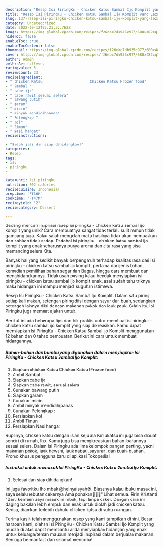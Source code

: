 ```yaml
---
description: "Resep Isi PiringKu - Chicken Katsu Sambal Ijo Komplit yang Lezat Sekali"
title: "Resep Isi PiringKu - Chicken Katsu Sambal Ijo Komplit yang Lezat Sekali"
slug: 137-resep-isi-piringku-chicken-katsu-sambal-ijo-komplit-yang-lezat-sekali
category: Uncategorized
date: 2022-09-12T05:21:52.762Z
image: https://img-global.cpcdn.com/recipes/f26ebc7db935c977/680x482cq70/isi-piringku-chicken-katsu-sambal-ijo-komplit-foto-resep-utama.jpg
hideToc: false
enableToc: true
enableTocContent: false
thumbnail: https://img-global.cpcdn.com/recipes/f26ebc7db935c977/680x482cq70/isi-piringku-chicken-katsu-sambal-ijo-komplit-foto-resep-utama.jpg
cover: https://img-global.cpcdn.com/recipes/f26ebc7db935c977/680x482cq70/isi-piringku-chicken-katsu-sambal-ijo-komplit-foto-resep-utama.jpg
author: Admin
authorAv: notfound
ratingvalue: 5
reviewcount: 23
recipeingredient:
- " chicken Katsu                      Chicken Katsu Frozen food"
- " Sambal "
- " cabe ijo"
- " cabe rawit sesuai selera"
- " bawang putih"
- " garam"
- " micin"
- " minyak mendidihpanas"
- " Pelengkap "
- " kol"
- " Timun"
- " Nasi hangat"
recipeinstructions:

- "Sudah jadi dan siap dihidangkan!"
categories:
- Resep
tags:
- isi
- piringku
- 

katakunci: isi piringku  
nutrition: 202 calories
recipecuisine: Indonesian
preptime: "PT36M"
cooktime: "PT47M"
recipeyield: "2"
recipecategory: Dessert

---
```





Sedang mencari inspirasi resep isi piringku - chicken katsu sambal ijo komplit yang unik? Cara membuatnya sangat tidak terlalu sulit namun tidak gampang juga. Kalau salah mengolah maka hasilnya tidak akan memuaskan dan bahkan tidak sedap. Padahal isi piringku - chicken katsu sambal ijo komplit yang enak seharusnya punya aroma dan cita rasa yang bisa memancing selera Kita.





Banyak hal yang sedikit banyak berpengaruh terhadap kualitas rasa dari isi piringku - chicken katsu sambal ijo komplit, pertama dari jenis bahan, kemudian pemilihan bahan segar dan Bagus, hingga cara membuat dan menghidangkannya. Tidak usah pusing kalau hendak menyiapkan isi piringku - chicken katsu sambal ijo komplit enak,      asal sudah tahu triknya maka hidangan ini mampu menjadi suguhan istimewa.














Resep Isi PiringKu - Chicken Katsu Sambal Ijo Komplit. Dalam satu piring setiap kali makan, setengah piring diisi dengan sayur dan buah, sedangkan setengah lainnya diisi dengan makanan pokok dan lauk pauk. Selain itu, Isi Piringku juga memuat ajakan untuk.






Berikut ini ada beberapa tips dan trik praktis untuk membuat isi piringku - chicken katsu sambal ijo komplit yang siap dikreasikan. Kamu dapat menyiapkan Isi PiringKu - Chicken Katsu Sambal Ijo Komplit menggunakan 12 bahan dan 0 tahap pembuatan. Berikut ini cara untuk membuat hidangannya.

<!--inarticleads1-->

##### Bahan-bahan dan bumbu yang digunakan dalam menyiapkan Isi PiringKu - Chicken Katsu Sambal Ijo Komplit:

1. Siapkan  chicken Katsu                      Chicken Katsu (Frozen food)
1. Ambil  Sambal :
1. Siapkan  cabe ijo
1. Siapkan  cabe rawit, sesuai selera
1. Gunakan  bawang putih
1. Siapkan  garam
1. Gunakan  micin
1. Ambil  minyak mendidih/panas
1. Gunakan  Pelengkap :
1. Persiapkan  kol
1. Ambil  Timun
1. Persiapkan  Nasi hangat


Rupanya, chicken katsu dengan isian keju ala Kimukatsu ini juga bisa dibuat sendiri di rumah, lho. Kamu juga bisa mengkreasikan bahan-bahannya sesuai selera. Dalam Isi Piringku ada lima kelompok pangan penting, yakni makanan pokok, lauk hewani, lauk nabati, sayuran, dan buah-buahan. Promo khusus pengguna baru di aplikasi Tokopedia! 

<!--inarticleads2-->

##### Instruksi untuk memasak Isi PiringKu - Chicken Katsu Sambal Ijo Komplit:


1. Selesai dan siap dihidangkan!

Ini juga favoritku lho mbak @helnyaisyah😍. Biasanya kalau ibuku masak ini, saya selalu rebutan cekernya Ama ponakan🤭🙈😁&#34; Lihat semua. Ririn Kristanti &#34;Baru kemarin saya masak ini mbak, tapi tanpa ceker. Dengan cara ini daging bakalan lebih empuk dan enak untuk diolah jadi chicken katsu. Kedua, diamkan terlebih dahulu chicken katsu di suhu ruangan. 

Terima kasih telah menggunakan resep yang kami tampilkan di sini. Besar harapan kami, olahan Isi PiringKu - Chicken Katsu Sambal Ijo Komplit yang mudah di atas dapat membantu anda menyiapkan hidangan yang enak untuk keluarga/teman maupun menjadi inspirasi dalam berjualan makanan. Semoga bermanfaat dan selamat mencoba!
